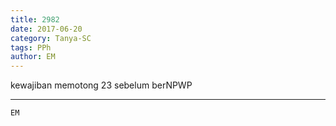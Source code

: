 ```yaml
---
title: 2982
date: 2017-06-20
category: Tanya-SC
tags: PPh
author: EM
---
```


kewajiban memotong 23 sebelum berNPWP

---



`EM`
